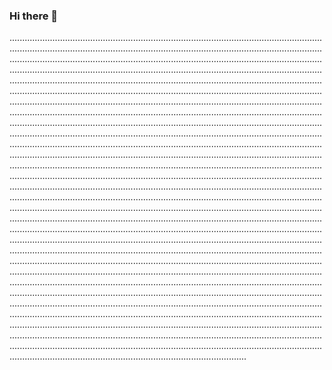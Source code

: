 ### Hi there 👋

......................................................................................................................................................................................................................................................................................................................................................................................................................................................................................................................................................................................................................................................................................................................................................................................................................................................................................................................................................................................................................................................................................................................................................................................................................................................................................................................................................................................................................................................................................................................................................................................................................................................................................................................................................................................................................................................................................................................................................................................................................................................................................................................................................................................................................................................................................................................................................................................................................................................................................................................................................................................................................................................................................................................................................................................................................................................................................................................................................................................................................................................................................................................................................................................................................................................................................................................................................................................................................................................................................................................................................................................................................................................................................................................................................................................................................................................................................................................................................................